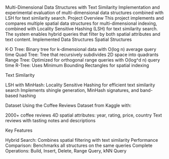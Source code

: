 Multi-Dimensional Data Structures with Text Similarity
Implementation and experimental evaluation of multi-dimensional data structures combined with LSH for text similarity search.
Project Overview
This project implements and compares multiple spatial data structures for multi-dimensional indexing, combined with Locality Sensitive Hashing (LSH) for text similarity search. The system enables hybrid queries that filter by both spatial attributes and text content.
Implemented Data Structures
Spatial Structures

K-D Tree: Binary tree for k-dimensional data with O(log n) average query time
Quad Tree: Tree that recursively subdivides 2D space into quadrants
Range Tree: Optimized for orthogonal range queries with O(log^d n) query time
R-Tree: Uses Minimum Bounding Rectangles for spatial indexing

Text Similarity

LSH with MinHash: Locality Sensitive Hashing for efficient text similarity search
Implements shingle generation, MinHash signatures, and band-based hashing

Dataset
Using the Coffee Reviews Dataset from Kaggle with:

2000+ coffee reviews
4D spatial attributes: year, rating, price, country
Text reviews with tasting notes and descriptions

Key Features

Hybrid Search: Combines spatial filtering with text similarity
Performance Comparison: Benchmarks all structures on the same queries
Complete Operations: Build, Insert, Delete, Range Query, kNN Query
